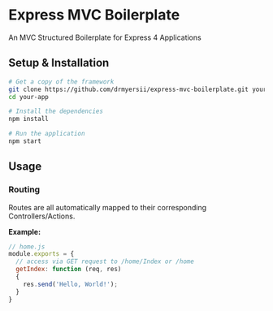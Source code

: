# Express MVC Boilerplate

An MVC Structured Boilerplate for Express 4 Applications

## Setup & Installation

```bash
# Get a copy of the framework
git clone https://github.com/drmyersii/express-mvc-boilerplate.git your-app
cd your-app

# Install the dependencies
npm install

# Run the application
npm start
```

## Usage

### Routing

Routes are all automatically mapped to their corresponding Controllers/Actions.

**Example:**

```javascript
// home.js
module.exports = {
  // access via GET request to /home/Index or /home
  getIndex: function (req, res)
  {
    res.send('Hello, World!');
  }
}
```
